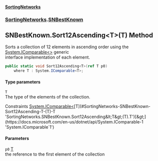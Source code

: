 #### [SortingNetworks](./index.md 'index')
### [SortingNetworks](./SortingNetworks.md 'SortingNetworks').[SNBestKnown](./SortingNetworks-SNBestKnown.md 'SortingNetworks.SNBestKnown')
## SNBestKnown.Sort12Ascending&lt;T&gt;(T) Method
Sorts a collection of 12 elements in ascending order using the [System.IComparable&lt;&gt;](https://docs.microsoft.com/en-us/dotnet/api/System.IComparable-1 'System.IComparable`1') generic  
interface implementation of each element.  
```csharp
public static void Sort12Ascending<T>(ref T p0)
    where T : System.IComparable<T>;
```
#### Type parameters
<a name='SortingNetworks-SNBestKnown-Sort12Ascending-T-(T)-T'></a>
`T`  
The type of the elements of the collection.  

Constraints [System.IComparable&lt;](https://docs.microsoft.com/en-us/dotnet/api/System.IComparable-1 'System.IComparable`1')[T](#SortingNetworks-SNBestKnown-Sort12Ascending-T-(T)-T 'SortingNetworks.SNBestKnown.Sort12Ascending&lt;T&gt;(T).T')[&gt;](https://docs.microsoft.com/en-us/dotnet/api/System.IComparable-1 'System.IComparable`1')  
  
#### Parameters
<a name='SortingNetworks-SNBestKnown-Sort12Ascending-T-(T)-p0'></a>
`p0` [T](#SortingNetworks-SNBestKnown-Sort12Ascending-T-(T)-T 'SortingNetworks.SNBestKnown.Sort12Ascending&lt;T&gt;(T).T')  
the reference to the first element of the collection  
  
